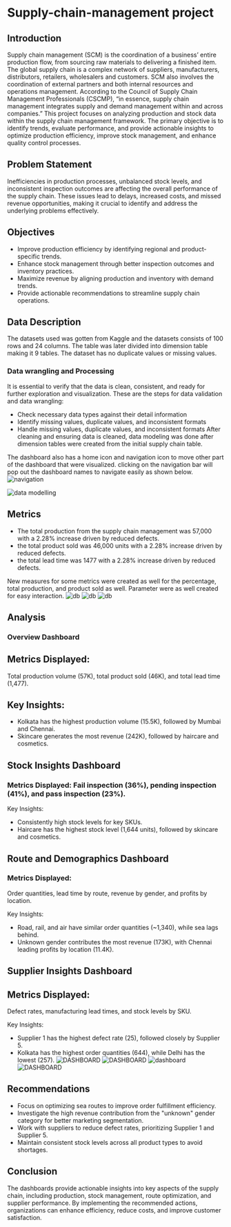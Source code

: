 # Supply-chain-management project 

## Introduction 
Supply chain management (SCM) is the coordination of a business’ entire production flow, from sourcing raw materials to delivering a finished item.
The global supply chain is a complex network of suppliers, manufacturers, distributors, retailers, wholesalers and customers. SCM also involves the coordination of external partners and both internal resources and operations management. According to the Council of Supply Chain Management Professionals (CSCMP), “in essence, supply chain management integrates supply and demand management within and across companies.” 
This project focuses on analyzing production and stock data within the supply chain management framework. The primary objective is to identify trends, evaluate performance, and provide actionable insights to optimize production efficiency, improve stock management, and enhance quality control processes.
## Problem Statement 
Inefficiencies in production processes, unbalanced stock levels, and inconsistent inspection outcomes are affecting the overall performance of the supply chain. These issues lead to delays, increased costs, and missed revenue opportunities, making it crucial to identify and address the underlying problems effectively.
## Objectives
- Improve production efficiency by identifying regional and product-specific trends.
- Enhance stock management through better inspection outcomes and inventory practices.
- Maximize revenue by aligning production and inventory with demand trends.
- Provide actionable recommendations to streamline supply chain operations.

## Data Description 
The datasets used was gotten from Kaggle and the datasets consists of 100 rows and 24 columns. The table was later divided into dimension table making it 9 tables. The dataset has no duplicate values or missing values. 

### Data wrangling and Processing 
It is essential to verify that the data is clean, consistent, and ready for further exploration and visualization. These are the steps for data validation and data wrangling:

- Check necessary data types against their detail information
- Identify missing values, duplicate values, and inconsistent formats
- Handle missing values, duplicate values, and inconsistent formats
After cleaning and ensuring data is cleaned, data modeling was done after dimension tables were created from the initial supply chain table.

The dashboard also has a home icon and navigation icon to move other part of the dashboard that were visualized. clicking on the navigation bar will pop out the dashboard names to navigate easily as shown below. 
![navigation](supply_chain.PNG)

![data modelling](data_modelling_SCM.PNG) 

## Metrics 
- The total production from the supply chain management was 57,000 with a 2.28% increase driven by reduced defects.
- the total product sold was 46,000 units with a 2.28% increase driven by reduced defects.
- the total lead time was 1477 with a 2.28% increase driven by reduced defects.

New measures for some metrics were created as well for the percentage, total production, and product sold as well. Parameter were as well created for easy interaction. 
![db](Capture_1.PNG) ![db](Capture_2.PNG) ![db](Capture_3.PNG) 
## Analysis

### Overview Dashboard

## Metrics Displayed:
Total production volume (57K), total product sold (46K), and total lead time (1,477).

## Key Insights:
- Kolkata has the highest production volume (15.5K), followed by Mumbai and Chennai.
- Skincare generates the most revenue (242K), followed by haircare and cosmetics. 

## Stock Insights Dashboard

### Metrics Displayed: Fail inspection (36%), pending inspection (41%), and pass inspection (23%).
Key Insights:
- Consistently high stock levels for key SKUs.
- Haircare has the highest stock level (1,644 units), followed by skincare and cosmetics.

## Route and Demographics Dashboard
### Metrics Displayed: 
Order quantities, lead time by route, revenue by gender, and profits by location.

Key Insights:
- Road, rail, and air have similar order quantities (~1,340), while sea lags behind.
- Unknown gender contributes the most revenue (173K), with Chennai leading profits by location (11.4K).

## Supplier Insights Dashboard

## Metrics Displayed: 
Defect rates, manufacturing lead times, and stock levels by SKU.

Key Insights:
- Supplier 1 has the highest defect rate (25), followed closely by Supplier 5.
- Kolkata has the highest order quantities (644), while Delhi has the lowest (257).
![DASHBOARD](overview_DB.PNG) ![DASHBOARD](supplier_insights.PNG) ![dashboard](route.PNG) ![DASHBOARD](stock.PNG)
## Recommendations
- Focus on optimizing sea routes to improve order fulfillment efficiency.
- Investigate the high revenue contribution from the "unknown" gender category for better marketing segmentation.
- Work with suppliers to reduce defect rates, prioritizing Supplier 1 and Supplier 5.
- Maintain consistent stock levels across all product types to avoid shortages.

## Conclusion
The dashboards provide actionable insights into key aspects of the supply chain, including production, stock management, route optimization, and supplier performance. By implementing the recommended actions, organizations can enhance efficiency, reduce costs, and improve customer satisfaction.




